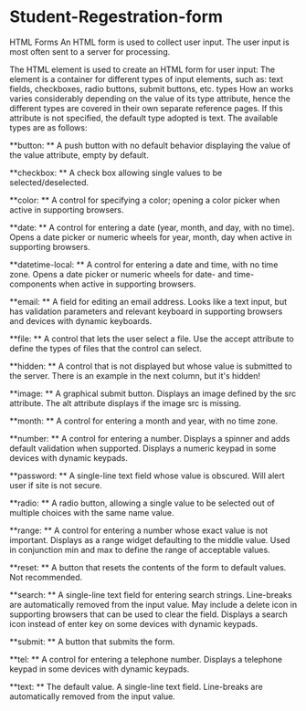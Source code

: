 # Student-Regestration-form
HTML Forms An HTML form is used to collect user input. The user input is most often sent to a server for processing.

 The HTML element is used to create an HTML form for user input: The element is a container for different types of input elements, such as: text fields, checkboxes, radio buttons, submit buttons, etc.
types How an works varies considerably depending on the value of its type attribute, hence the different types are covered in their own separate reference pages. If this attribute is not specified, the default type adopted is text. The available types are as follows:

**button: ** A push button with no default behavior displaying the value of the value attribute, empty by default.

**checkbox: ** A check box allowing single values to be selected/deselected.

**color: ** A control for specifying a color; opening a color picker when active in supporting browsers.

**date: ** A control for entering a date (year, month, and day, with no time). Opens a date picker or numeric wheels for year, month, day when active in supporting browsers.

**datetime-local: ** A control for entering a date and time, with no time zone. Opens a date picker or numeric wheels for date- and time-components when active in supporting browsers.

**email: ** A field for editing an email address. Looks like a text input, but has validation parameters and relevant keyboard in supporting browsers and devices with dynamic keyboards.

**file: ** A control that lets the user select a file. Use the accept attribute to define the types of files that the control can select.

**hidden: ** A control that is not displayed but whose value is submitted to the server. There is an example in the next column, but it's hidden!

**image: ** A graphical submit button. Displays an image defined by the src attribute. The alt attribute displays if the image src is missing.

**month: ** A control for entering a month and year, with no time zone.

**number: ** A control for entering a number. Displays a spinner and adds default validation when supported. Displays a numeric keypad in some devices with dynamic keypads.

**password: ** A single-line text field whose value is obscured. Will alert user if site is not secure.

**radio: ** A radio button, allowing a single value to be selected out of multiple choices with the same name value.

**range: ** A control for entering a number whose exact value is not important. Displays as a range widget defaulting to the middle value. Used in conjunction min and max to define the range of acceptable values.

**reset: ** A button that resets the contents of the form to default values. Not recommended.

**search: ** A single-line text field for entering search strings. Line-breaks are automatically removed from the input value. May include a delete icon in supporting browsers that can be used to clear the field. Displays a search icon instead of enter key on some devices with dynamic keypads.

**submit: ** A button that submits the form.

**tel: ** A control for entering a telephone number. Displays a telephone keypad in some devices with dynamic keypads.

**text: ** The default value. A single-line text field. Line-breaks are automatically removed from the input value.
